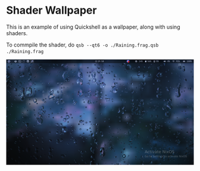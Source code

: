# Shader Wallpaper

This is an example of using Quickshell as a wallpaper, along with using shaders.

To commpile the shader, do `qsb --qt6 -o ./Raining.frag.qsb ./Raining.frag`

![](./image.png)
